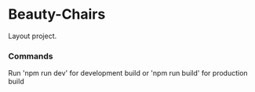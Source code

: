 # Beauty-Chairs

Layout project.

### Commands

Run 'npm run dev' for development build or 'npm run build' for production build
